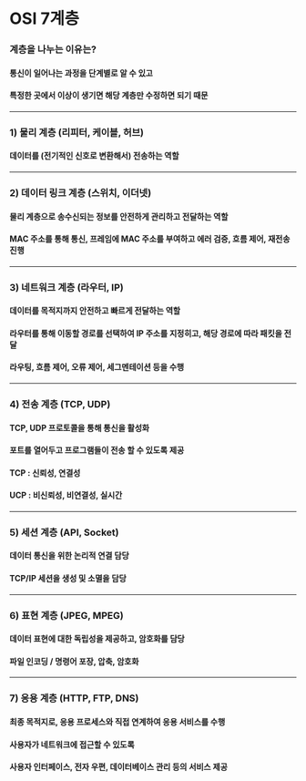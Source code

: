 # OSI 7계층

### 계층을 나누는 이유는?
#### 통신이 일어나는 과정을 단계별로 알 수 있고
#### 특정한 곳에서 이상이 생기면 해당 계층만 수정하면 되기 때문
---
### 1) 물리 계층 (리피터, 케이블, 허브)
#### 데이터를 (전기적인 신호로 변환해서) 전송하는 역할
---
### 2) 데이터 링크 계층 (스위치, 이더넷)
#### 물리 계층으로 송수신되는 정보를 안전하게 관리하고 전달하는 역할
#### MAC 주소를 통해 통신, 프레임에 MAC 주소를 부여하고 에러 검증, 흐름 제어, 재전송 진행
---
### 3) 네트워크 계층 (라우터, IP)
#### 데이터를 목적지까지 안전하고 빠르게 전달하는 역할
#### 라우터를 통해 이동할 경로를 선택하여 IP 주소를 지정히고, 해당 경로에 따라 패킷을 전달
#### 라우팅, 흐름 제어, 오류 제어, 세그멘테이션 등을 수행
---
### 4) 전송 계층 (TCP, UDP)
#### TCP, UDP 프로토콜을 통해 통신을 활성화
#### 포트를 열어두고 프로그램들이 전송 할 수 있도록 제공
#### TCP : 신뢰성, 연결성
#### UCP : 비신뢰성, 비연결성, 실시간
---
### 5) 세션 계층 (API, Socket)
#### 데이터 통신을 위한 논리적 연결 담당
#### TCP/IP 세션을 생성 및 소멸을 담당
---
### 6) 표현 계층 (JPEG, MPEG)
#### 데이터 표현에 대한 독립성을 제공하고, 암호화를 담당
#### 파일 인코딩 / 명령어 포장, 압축, 암호화
---
### 7) 응용 계층 (HTTP, FTP, DNS)
#### 최종 목적지로, 응용 프로세스와 직접 연계하여 응용 서비스를 수행
#### 사용자가 네트워크에 접근할 수 있도록 
#### 사용자 인터페이스, 전자 우편, 데이터베이스 관리 등의 서비스 제공
